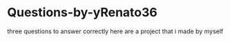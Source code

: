 # Questions-by-yRenato36
three questions to answer correctly
here are a project that i made by myself
